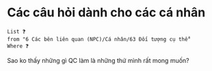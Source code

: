 # Các câu hỏi dành cho các cá nhân
```dataview
List ❓
from "6 Các bên liên quan (NPC)/Cá nhân/63 Đối tượng cụ thể" 
Where ❓
```
Sao ko thấy những gì QC làm là những thứ mình rất mong muốn? 
